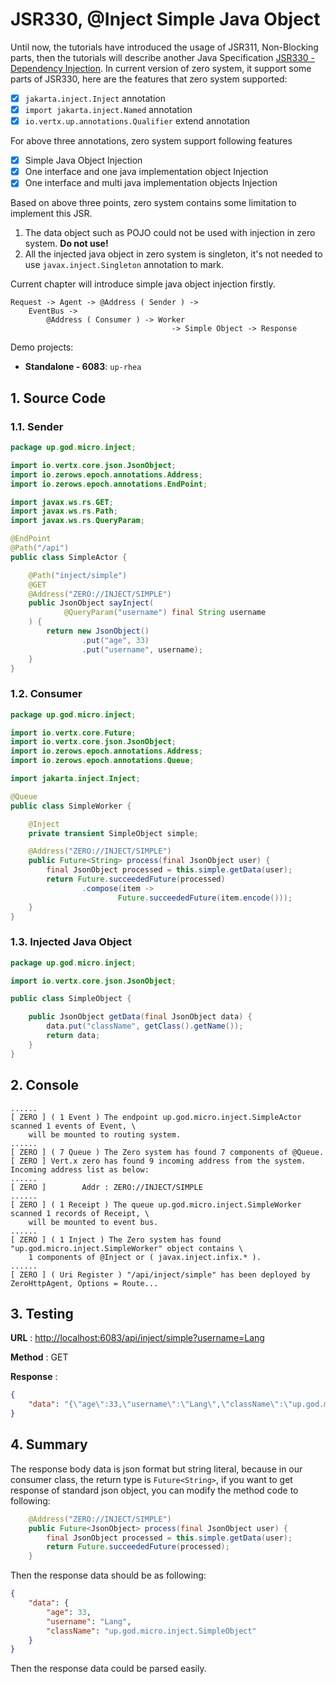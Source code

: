 # JSR330, @Inject Simple Java Object

Until now, the tutorials have introduced the usage of JSR311, Non-Blocking parts, then the tutorials will describe
another Java Specification [JSR330 - Dependency Injection](https://jcp.org/en/jsr/detail?id=330). In current version of
zero system, it support some parts of JSR330, here are the features that zero system supported:

* [x] `jakarta.inject.Inject` annotation
* [x] `import jakarta.inject.Named` annotation
* [x] `io.vertx.up.annotations.Qualifier` extend annotation

For above three annotations, zero system support following features

* [x] Simple Java Object Injection
* [x] One interface and one java implementation object Injection
* [x] One interface and multi java implementation objects Injection

Based on above three points, zero system contains some limitation to implement this JSR.

1. The data object such as POJO could not be used with injection in zero system. **Do not use!**
2. All the injected java object in zero system is singleton, it's not needed to use `javax.inject.Singleton` annotation
   to mark.

Current chapter will introduce simple java object injection firstly.

```
Request -> Agent -> @Address ( Sender ) -> 
    EventBus -> 
        @Address ( Consumer ) -> Worker 
                                    -> Simple Object -> Response
```

Demo projects:

* **Standalone - 6083**: `up-rhea`

## 1. Source Code

### 1.1. Sender

```java
package up.god.micro.inject;

import io.vertx.core.json.JsonObject;
import io.zerows.epoch.annotations.Address;
import io.zerows.epoch.annotations.EndPoint;

import javax.ws.rs.GET;
import javax.ws.rs.Path;
import javax.ws.rs.QueryParam;

@EndPoint
@Path("/api")
public class SimpleActor {

    @Path("inject/simple")
    @GET
    @Address("ZERO://INJECT/SIMPLE")
    public JsonObject sayInject(
            @QueryParam("username") final String username
    ) {
        return new JsonObject()
                .put("age", 33)
                .put("username", username);
    }
}
```

### 1.2. Consumer

```java
package up.god.micro.inject;

import io.vertx.core.Future;
import io.vertx.core.json.JsonObject;
import io.zerows.epoch.annotations.Address;
import io.zerows.epoch.annotations.Queue;

import jakarta.inject.Inject;

@Queue
public class SimpleWorker {

    @Inject
    private transient SimpleObject simple;

    @Address("ZERO://INJECT/SIMPLE")
    public Future<String> process(final JsonObject user) {
        final JsonObject processed = this.simple.getData(user);
        return Future.succeededFuture(processed)
                .compose(item ->
                        Future.succeededFuture(item.encode()));
    }
}
```

### 1.3. Injected Java Object

```java
package up.god.micro.inject;

import io.vertx.core.json.JsonObject;

public class SimpleObject {

    public JsonObject getData(final JsonObject data) {
        data.put("className", getClass().getName());
        return data;
    }
}
```

## 2. Console

```shell
......
[ ZERO ] ( 1 Event ) The endpoint up.god.micro.inject.SimpleActor scanned 1 events of Event, \
    will be mounted to routing system.
......
[ ZERO ] ( 7 Queue ) The Zero system has found 7 components of @Queue.
[ ZERO ] Vert.x zero has found 9 incoming address from the system. Incoming address list as below: 
......
[ ZERO ]        Addr : ZERO://INJECT/SIMPLE
......
[ ZERO ] ( 1 Receipt ) The queue up.god.micro.inject.SimpleWorker scanned 1 records of Receipt, \
    will be mounted to event bus.
......
[ ZERO ] ( 1 Inject ) The Zero system has found "up.god.micro.inject.SimpleWorker" object contains \
    1 components of @Inject or ( javax.inject.infix.* ).
......
[ ZERO ] ( Uri Register ) "/api/inject/simple" has been deployed by ZeroHttpAgent, Options = Route...
```

## 3. Testing

**URL** : [http://localhost:6083/api/inject/simple?username=Lang](http://localhost:6083/api/inject/simple?username=Lang)

**Method** : GET

**Response** :

```json
{
    "data": "{\"age\":33,\"username\":\"Lang\",\"className\":\"up.god.micro.inject.SimpleObject\"}"
}
```

## 4. Summary

The response body data is json format but string literal, because in our consumer class, the return type
is `Future<String>`, if you want to get response of standard json object, you can modify the method code to following:

```java
    @Address("ZERO://INJECT/SIMPLE")
    public Future<JsonObject> process(final JsonObject user) {
        final JsonObject processed = this.simple.getData(user);
        return Future.succeededFuture(processed);
    }
```

Then the response data should be as following:

```json
{
    "data": {
        "age": 33,
        "username": "Lang",
        "className": "up.god.micro.inject.SimpleObject"
    }
}
```

Then the response data could be parsed easily.


